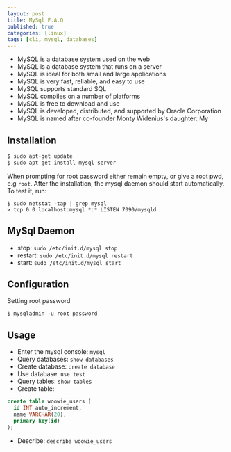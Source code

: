 ```yaml
---
layout: post
title: MySql F.A.Q
published: true
categories: [linux]
tags: [cli, mysql, databases]
---
```


* MySQL is a database system used on the web
* MySQL is a database system that runs on a server
* MySQL is ideal for both small and large applications
* MySQL is very fast, reliable, and easy to use
* MySQL supports standard SQL
* MySQL compiles on a number of platforms
* MySQL is free to download and use
* MySQL is developed, distributed, and supported by Oracle Corporation
* MySQL is named after co-founder Monty Widenius's daughter: My

## Installation

```bash
$ sudo apt-get update
$ sudo apt-get install mysql-server
```

When prompting for root password either remain empty, or give a root pwd, e.g `root`. After the installation, the mysql daemon should start automatically. To test it, run:

    $ sudo netstat -tap | grep mysql
    > tcp 0 0 localhost:mysql *:* LISTEN 7090/mysqld

## MySql Daemon

* stop: `sudo /etc/init.d/mysql stop`
* restart: `sudo /etc/init.d/mysql restart`
* start: `sudo /etc/init.d/mysql start`

## Configuration

Setting root password

    $ mysqladmin -u root password

## Usage

* Enter the mysql console: `mysql`
* Query databases: `show databases`
* Create database: `create database`
* Use database: `use test`
* Query tables: `show tables`
* Create table:

```sql
create table woowie_users (
  id INT auto_increment,
  name VARCHAR(20),
  primary key(id)
);
```

* Describe: `describe woowie_users`